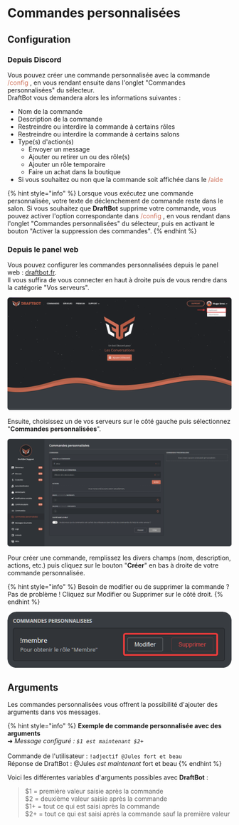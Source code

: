 # Commandes personnalisées

## Configuration

### Depuis Discord

Vous pouvez créer une commande personnalisée avec la commande <span style="color: #cd6e57;"> /config </span>, en vous rendant ensuite dans l'onglet "Commandes personnalisées" du sélecteur.\
DraftBot vous demandera alors les informations suivantes :

* Nom de la commande
* Description de la commande
* Restreindre ou interdire la commande à certains rôles
* Restreindre ou interdire la commande à certains salons
* Type(s) d'action(s)&#x20;
  * Envoyer un message
  * Ajouter ou retirer un ou des rôle(s)
  * Ajouter un rôle temporaire
  * Faire un achat dans la boutique
* Si vous souhaitez ou non que la commande soit affichée dans le <span style="color: #cd6e57;"> /aide </span>

{% hint style="info" %}
Lorsque vous exécutez une commande personnalisée, votre texte de déclenchement de commande reste dans le salon. Si vous souhaitez que **DraftBot** supprime votre commande, vous pouvez activer l'option correspondante dans <span style="color: #cd6e57;"> /config </span>, en vous rendant dans l'onglet "Commandes personnalisées" du sélecteur, puis en activant le bouton "Activer la suppression des commandes".
{% endhint %}

### Depuis le panel web

Vous pouvez configurer les commandes personnalisées depuis le panel web : [draftbot.fr](https://draftbot.fr).\
Il vous suffira de vous connecter en haut à droite puis de vous rendre dans la catégorie "Vos serveurs".

![](<../.gitbook/assets/custom-commands/home.png>)

Ensuite, choisissez un de vos serveurs sur le côté gauche puis sélectionnez "**Commandes personnalisées**".

![](<../.gitbook/assets/custom-commands/view.png>)

Pour créer une commande, remplissez les divers champs (nom, description, actions, etc.) puis cliquez sur le bouton "**Créer**" en bas à droite de votre commande personnalisée.

{% hint style="info" %}
Besoin de modifier ou de supprimer la commande ? \
Pas de problème ! Cliquez sur Modifier ou Supprimer sur le côté droit.
{% endhint %}

![](<../.gitbook/assets/custom-commands/edit-command.png>)

## Arguments

Les commandes personnalisées vous offrent la possibilité d'ajouter des arguments dans vos messages.

{% hint style="info" %}
**Exemple de commande personnalisée avec des arguments**\
➜ _Message configuré : `$1 est maintenant $2+`_\
\
Commande de l'utilisateur : `!adjectif @Jules fort et beau`\
Réponse de DraftBot : @Jules _est maintenant_ fort et beau
{% endhint %}

Voici les différentes variables d'arguments possibles avec **DraftBot** :

>$1 = première valeur saisie après la commande\
$2 = deuxième valeur saisie après la commande\
$1+ = tout ce qui est saisi après la commande\
$2+ = tout ce qui est saisi après la commande sauf la première valeur
